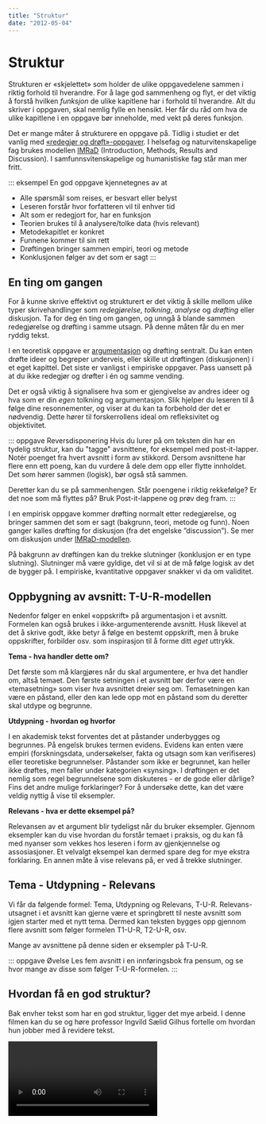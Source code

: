 ```yaml
---
title: "Struktur"
date: "2012-05-04"
---
```


# Struktur

Strukturen er «skjelettet» som holder de ulike oppgavedelene sammen i riktig forhold til hverandre. For å lage god sammenheng og flyt, er det viktig å forstå hvilken _funksjon_ de ulike kapitlene har i forhold til hverandre. Alt du skriver i oppgaven, skal nemlig fylle en hensikt. Her får du råd om hva de ulike kapitlene i en oppgave bør inneholde, med vekt på deres funksjon.

Det er mange måter å strukturere en oppgave på. Tidlig i studiet er det vanlig med [«redegjør og drøft»-oppgaver](/skriving/argumentere-redegjore-drofte.html). I helsefag og naturvitenskapelige fag brukes modellen [IMRaD](/skriving/imrad-modellen.html) (Introduction, Methods, Results and Discussion). I samfunnsvitenskapelige og humanistiske fag står man mer fritt.

::: eksempel En god oppgave kjennetegnes av at

* Alle spørsmål som reises, er besvart eller belyst
* Leseren forstår hvor forfatteren vil til enhver tid
* Alt som er redegjort for, har en funksjon
* Teorien brukes til å analysere/tolke data (hvis relevant)
* Metodekapitlet er konkret
* Funnene kommer til sin rett
* Drøftingen bringer sammen empiri, teori og metode
* Konklusjonen følger av det som er sagt
:::


## En ting om gangen 

For å kunne skrive effektivt og strukturert er det viktig å skille mellom ulike typer skrivehandlinger som _redegjørelse_, _tolkning_, _analyse_ og _drøfting_ eller diskusjon. Ta for deg én ting om gangen, og unngå å blande sammen redegjørelse og drøfting i samme utsagn. På denne måten får du en mer ryddig tekst.

I en teoretisk oppgave er [argumentasjon](/skriving/argumentere-redegjore-drofte.html) og drøfting sentralt. Du kan enten drøfte ideer og begreper underveis, eller skille ut drøftingen (diskusjonen) i et eget kapittel. Det siste er vanligst i empiriske oppgaver. Pass uansett på at du ikke redegjør og drøfter i én og samme vending. 

Det er også viktig å signalisere hva som er gjengivelse av andres ideer og hva som er din _egen_ tolkning og argumentasjon. Slik hjelper du leseren til å følge dine resonnementer, og viser at du kan ta forbehold der det er nødvendig. Dette hører til forskerrollens ideal om refleksivitet og objektivitet.

::: oppgave Reversdisponering
Hvis du lurer på om teksten din har en tydelig struktur, kan du "tagge" avsnittene, for eksempel med post-it-lapper. Notér poenget fra hvert avsnitt i form av stikkord. Dersom avsnittene har flere enn ett poeng, kan du vurdere å dele dem opp eller flytte innholdet. Det som hører sammen (logisk), bør også stå sammen. 

Deretter kan du se på sammenhengen. Står poengene i riktig rekkefølge? Er det noe som må flyttes på? Bruk Post-it-lappene og prøv deg fram. 
:::

I en empirisk oppgave kommer drøfting normalt etter redegjørelse, og bringer sammen det som er sagt (bakgrunn, teori, metode og funn). Noen ganger kalles drøfting for diskusjon (fra det engelske ”discussion”). Se mer om diskusjon under [IMRaD-modellen](/skriving/imrad-modellen.html).

På bakgrunn av drøftingen kan du trekke slutninger (konklusjon er en type slutning). Slutninger må være gyldige, det vil si at de må følge logisk av det de bygger på. I empiriske, kvantitative oppgaver snakker vi da om validitet.


## Oppbygning av avsnitt: T-U-R-modellen

Nedenfor følger en enkel «oppskrift» på argumentasjon i et avsnitt. Formelen kan også brukes i ikke-argumenterende avsnitt. Husk likevel at det å skrive godt, ikke betyr å følge en bestemt oppskrift, men å bruke oppskrifter, forbilder osv. som inspirasjon til å forme ditt _eget_ uttrykk.

**Tema - hva handler dette om?**

Det første som må klargjøres når du skal argumentere, er hva det handler om, altså temaet. Den første setningen i et avsnitt bør derfor være en «temasetning» som viser hva avsnittet dreier seg om. Temasetningen kan være en påstand, eller den kan lede opp mot en påstand som du deretter skal utdype og begrunne.

**Utdypning - hvordan og hvorfor**

I en akademisk tekst forventes det at påstander underbygges og begrunnes. På engelsk brukes termen evidens. Evidens kan enten være empiri (forskningsdata, undersøkelser, fakta og utsagn som kan verifiseres) eller teoretiske begrunnelser. Påstander som ikke er begrunnet, kan heller ikke drøftes, men faller under kategorien «synsing». I drøftingen er det nemlig som regel begrunnelsene som diskuteres - er de gode eller dårlige? Fins det andre mulige forklaringer? For å undersøke dette, kan det være veldig nyttig å vise til eksempler.

**Relevans - hva er dette eksempel på?**

Relevansen av et argument blir tydeligst når du bruker eksempler. Gjennom eksempler kan du vise hvordan du forstår temaet i praksis, og du kan få med nyanser som vekkes hos leseren i form av gjenkjennelse og assosiasjoner. Et velvalgt eksempel kan dermed spare deg for mye ekstra forklaring. En annen måte å vise relevans på, er ved å trekke slutninger. 

## Tema - Utdypning - Relevans

Vi får da følgende formel: Tema, Utdypning og Relevans, T-U-R. Relevans-utsagnet i et avsnitt kan gjerne være et springbrett til neste avsnitt som igjen starter med et nytt tema. Dermed kan teksten bygges opp gjennom flere avsnitt som følger formelen T1-U-R, T2-U-R, osv.

Mange av avsnittene på denne siden er eksempler på T-U-R.

::: oppgave Øvelse
Les fem avsnitt i en innføringsbok fra pensum, og se hvor mange av disse som følger T-U-R-formelen.
:::

## Hvordan få en god struktur? 

Bak envher tekst som har en god struktur, ligger det mye arbeid. I denne filmen kan du se og høre professor Ingvild Sælid Gilhus fortelle om hvordan hun jobber med å revidere tekst.

<Video id="rnqQo0pyg3E" />
